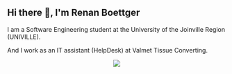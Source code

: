 ## Hi there 👋, I'm Renan Boettger

I am a Software Engineering student at the University of the Joinville Region (UNIVILLE).

And I work as an IT assistant (HelpDesk) at Valmet Tissue Converting.

<p align="center">
  <a href="https://skillicons.dev">
    <img src="https://skillicons.dev/icons?i=html,css,javascript,java,springboot,postgres,mysql,git," />
  </a>
</p>
